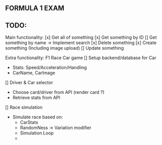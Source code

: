 ## FORMULA 1 EXAM

## TODO:

Main functionality:
[x] Get all of something
[x] Get something by ID
[] Get something by name -> Implement search
[x] Delete something
[x] Create something (Including image upload)
[] Update something

Extra functionality:
F1 Race Car game
[] Setup backend/database for Car

- Stats: Speed/Acceleration/Handling
- CarName, CarImage

[] Driver & Car selector

- Choose card/driver from API (render card ?)
- Retrieve stats from API

[] Race simulation

- Simulate race based on:
  - CarStats
  - RandomNess -> Variation modifier
  - Simulation Loop
  -
